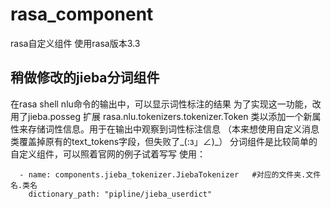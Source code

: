 # rasa_component
rasa自定义组件
使用rasa版本3.3

## 稍做修改的jieba分词组件
在rasa shell nlu命令的输出中，可以显示词性标注的结果
为了实现这一功能，改用了jieba.posseg
扩展 rasa.nlu.tokenizers.tokenizer.Token 类以添加一个新属性来存储词性信息。用于在输出中观察到词性标注信息
（本来想使用自定义消息类覆盖掉原有的text_tokens字段，但失败了_(:з」∠)_）
分词组件是比较简单的自定义组件，可以照着官网的例子试着写写
使用：
```
  - name: components.jieba_tokenizer.JiebaTokenizer   #对应的文件夹.文件名.类名
    dictionary_path: "pipline/jieba_userdict"
```
